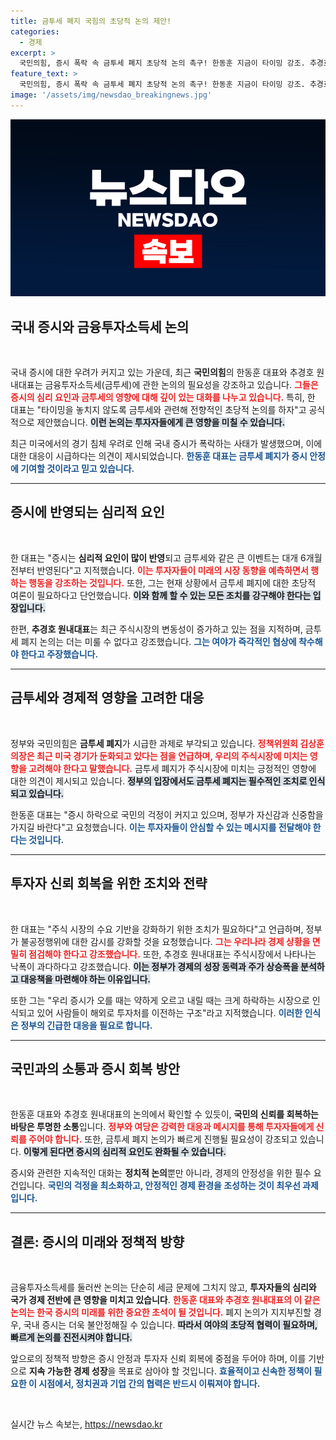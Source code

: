 ```yaml
---
title: 금투세 폐지 국힘의 초당적 논의 제안!
categories:
  - 경제
excerpt: >
  국민의힘, 증시 폭락 속 금투세 폐지 초당적 논의 촉구! 한동훈 지금이 타이밍 강조. 추경호 논의 지체 없어야 한목소리…이들이 제시하는 해결책은 과연 무엇일까? 클릭해서 확인하세요!
feature_text: >
  국민의힘, 증시 폭락 속 금투세 폐지 초당적 논의 촉구! 한동훈 지금이 타이밍 강조. 추경호 논의 지체 없어야 한목소리…이들이 제시하는 해결책은 과연 무엇일까? 클릭해서 확인하세요!
image: '/assets/img/newsdao_breakingnews.jpg'
---
```


<p><img src="/assets/img/newsdao_breakingnews.jpg" alt="firstkoreanews 속보" /></p>

<h2 data-ke-size="size26">국내 증시와 금융투자소득세 논의</h2>

<p data-ke-size="size16">&nbsp;</p>

<p>국내 증시에 대한 우려가 커지고 있는 가운데, 최근 <strong>국민의힘</strong>의 한동훈 대표와 추경호 원내대표는 금융투자소득세(금투세)에 관한 논의의 필요성을 강조하고 있습니다. <b><span style="color: #ee2323;">그들은 증시의 심리 요인과 금투세의 영향에 대해 깊이 있는 대화를 나누고 있습니다.</span></b> 특히, 한 대표는 "타이밍을 놓치지 않도록 금투세와 관련해 전향적인 초당적 논의를 하자"고 공식적으로 제안했습니다. <b><span style="background-color: #21538527;">이런 논의는 투자자들에게 큰 영향을 미칠 수 있습니다.</span></b> </p>

<p>최근 미국에서의 경기 침체 우려로 인해 국내 증시가 폭락하는 사태가 발생했으며, 이에 대한 대응이 시급하다는 의견이 제시되었습니다. <b><span style="color: #1a5490;">한동훈 대표는 금투세 폐지가 증시 안정에 기여할 것이라고 믿고 있습니다.</span></b> </p>

<hr>

<h2 data-ke-size="size26">증시에 반영되는 심리적 요인</h2>

<p data-ke-size="size16">&nbsp;</p>

<p>한 대표는 "증시는 <strong>심리적 요인이 많이 반영</strong>되고 금투세와 같은 큰 이벤트는 대개 6개월 전부터 반영된다"고 지적했습니다. <b><span style="color: #ee2323;">이는 투자자들이 미래의 시장 동향을 예측하면서 행하는 행동을 강조하는 것입니다.</span></b> 또한, 그는 현재 상황에서 금투세 폐지에 대한 초당적 여론이 필요하다고 단언했습니다. <b><span style="background-color: #21538527;">이와 함께 할 수 있는 모든 조치를 강구해야 한다는 입장입니다.</span></b> </p>

<p>한편, <strong>추경호 원내대표</strong>는 최근 주식시장의 변동성이 증가하고 있는 점을 지적하며, 금투세 폐지 논의는 더는 미룰 수 없다고 강조했습니다. <b><span style="color: #1a5490;">그는 여야가 즉각적인 협상에 착수해야 한다고 주장했습니다.</span></b> </p>

<hr>

<h2 data-ke-size="size26">금투세와 경제적 영향을 고려한 대응</h2>

<p data-ke-size="size16">&nbsp;</p>

<p>정부와 국민의힘은 <strong>금투세 폐지</strong>가 시급한 과제로 부각되고 있습니다. <b><span style="color: #ee2323;">정책위원회 김상훈 의장은 최근 미국 경기가 둔화되고 있다는 점을 언급하며, 우리의 주식시장에 미치는 영향을 고려해야 한다고 말했습니다.</span></b> 금투세 폐지가 주식시장에 미치는 긍정적인 영향에 대한 의견이 제시되고 있습니다. <b><span style="background-color: #21538527;">정부의 입장에서도 금투세 폐지는 필수적인 조치로 인식되고 있습니다.</span></b> </p>

<p>한동훈 대표는 "증시 하락으로 국민의 걱정이 커지고 있으며, 정부가 자신감과 신중함을 가지길 바란다"고 요청했습니다. <b><span style="color: #1a5490;">이는 투자자들이 안심할 수 있는 메시지를 전달해야 한다는 것입니다.</span></b> </p>

<hr>

<h2 data-ke-size="size26">투자자 신뢰 회복을 위한 조치와 전략</h2>

<p data-ke-size="size16">&nbsp;</p>

<p>한 대표는 "주식 시장의 수요 기반을 강화하기 위한 조치가 필요하다"고 언급하며, 정부가 불공정행위에 대한 감시를 강화할 것을 요청했습니다. <b><span style="color: #ee2323;">그는 우리나라 경제 상황을 면밀히 점검해야 한다고 강조했습니다.</span></b> 또한, 추경호 원내대표는 주식시장에서 나타나는 낙폭이 과다하다고 강조했습니다. <b><span style="background-color: #21538527;">이는 정부가 경제의 성장 동력과 주가 상승폭을 분석하고 대응책을 마련해야 하는 이유입니다.</span></b> </p>

<p>또한 그는 "우리 증시가 오를 때는 약하게 오르고 내릴 때는 크게 하락하는 시장으로 인식되고 있어 사람들이 해외로 투자처를 이전하는 구조"라고 지적했습니다. <b><span style="color: #1a5490;">이러한 인식은 정부의 긴급한 대응을 필요로 합니다.</span></b> </p>

<hr>

<h2 data-ke-size="size26">국민과의 소통과 증시 회복 방안</h2>

<p data-ke-size="size16">&nbsp;</p>

<p>한동훈 대표와 추경호 원내대표의 논의에서 확인할 수 있듯이, <strong>국민의 신뢰를 회복하는 바탕은 투명한 소통</strong>입니다. <b><span style="color: #ee2323;">정부와 여당은 강력한 대응과 메시지를 통해 투자자들에게 신뢰를 주어야 합니다.</span></b> 또한, 금투세 폐지 논의가 빠르게 진행될 필요성이 강조되고 있습니다. <b><span style="background-color: #21538527;">이렇게 된다면 증시의 심리적 요인도 완화될 수 있습니다.</span></b> </p>

<p>증시와 관련한 지속적인 대화는 <strong>정치적 논의</strong>뿐만 아니라, 경제의 안정성을 위한 필수 요건입니다. <b><span style="color: #1a5490;">국민의 걱정을 최소화하고, 안정적인 경제 환경을 조성하는 것이 최우선 과제입니다.</span></b> </p>

<hr>

<h2 data-ke-size="size26">결론: 증시의 미래와 정책적 방향</h2>

<p data-ke-size="size16">&nbsp;</p>

<p>금융투자소득세를 둘러싼 논의는 단순히 세금 문제에 그치지 않고, <strong>투자자들의 심리와 국가 경제 전반에 큰 영향을 미치고 있습니다</strong>. <b><span style="color: #ee2323;">한동훈 대표와 추경호 원내대표의 이 같은 논의는 한국 증시의 미래를 위한 중요한 초석이 될 것입니다.</span></b> 폐지 논의가 지지부진할 경우, 국내 증시는 더욱 불안정해질 수 있습니다. <b><span style="background-color: #21538527;">따라서 여야의 초당적 협력이 필요하며, 빠르게 논의를 진전시켜야 합니다.</span></b> </p>

<p>앞으로의 정책적 방향은 증시 안정과 투자자 신뢰 회복에 중점을 두어야 하며, 이를 기반으로 <strong>지속 가능한 경제 성장</strong>을 목표로 삼아야 할 것입니다. <b><span style="color: #1a5490;">효율적이고 신속한 정책이 필요한 이 시점에서, 정치권과 기업 간의 협력은 반드시 이뤄져야 합니다.</span></b> </p>

<p data-ke-size="size16">&nbsp;</p>
실시간 뉴스 속보는, <a href="https://newsdao.kr" rel="dofollow">https://newsdao.kr</a>



